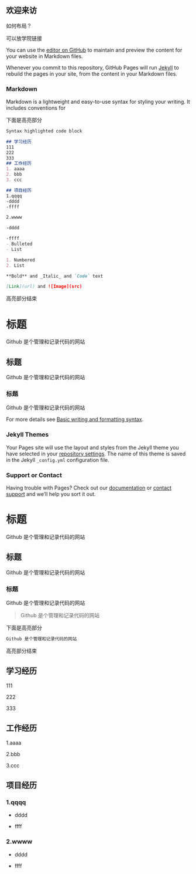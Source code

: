 ## 欢迎来访

如何布局？

可以放学院链接

You can use the [editor on GitHub](https://github.com/fupingrao/fupingrao.github.io/edit/main/README.md) to maintain and preview the content for your website in Markdown files.

Whenever you commit to this repository, GitHub Pages will run [Jekyll](https://jekyllrb.com/) to rebuild the pages in your site, from the content in your Markdown files.

### Markdown

Markdown is a lightweight and easy-to-use syntax for styling your writing. It includes conventions for

下面是高亮部分

```markdown
Syntax highlighted code block

## 学习经历
111
222
333
## 工作经历
1. aaaa
2. bbb
3. ccc

## 项目经历
1.qqqq
-dddd
-ffff

2.wwww

-dddd

-ffff
- Bulleted
- List

1. Numbered
2. List

**Bold** and _Italic_ and `Code` text

[Link](url) and ![Image](src)
```

高亮部分结束


# 标题
Github 是个管理和记录代码的网站
## 标题
Github 是个管理和记录代码的网站
### 标题
Github 是个管理和记录代码的网站


For more details see [Basic writing and formatting syntax](https://docs.github.com/en/github/writing-on-github/getting-started-with-writing-and-formatting-on-github/basic-writing-and-formatting-syntax).

### Jekyll Themes

Your Pages site will use the layout and styles from the Jekyll theme you have selected in your [repository settings](https://github.com/fupingrao/fupingrao.github.io/settings/pages). The name of this theme is saved in the Jekyll `_config.yml` configuration file.

### Support or Contact

Having trouble with Pages? Check out our [documentation](https://docs.github.com/categories/github-pages-basics/) or [contact support](https://support.github.com/contact) and we’ll help you sort it out.
# 标题
Github 是个管理和记录代码的网站
## 标题
Github 是个管理和记录代码的网站
### 标题
Github 是个管理和记录代码的网站
>Github 是个管理和记录代码的网站

下面是高亮部分

```markdown
Github 是个管理和记录代码的网站
```

高亮部分结束

## 学习经历
111

222

333
## 工作经历
1.aaaa

2.bbb

3.ccc

## 项目经历
### 1.qqqq

- dddd

- ffff

### 2.wwww

- dddd

- ffff
